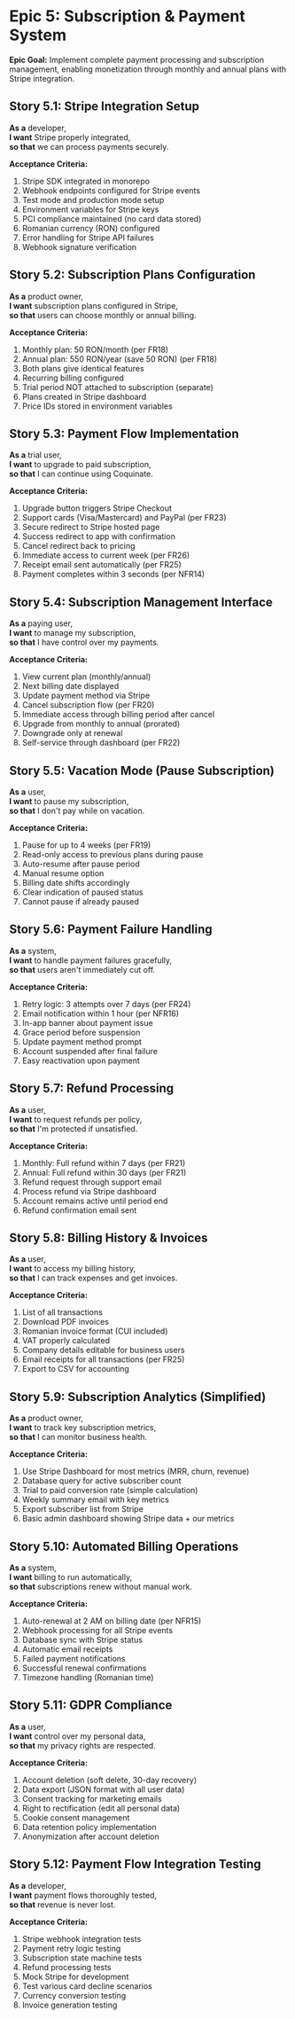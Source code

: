 # Epic 5: Subscription & Payment System

**Epic Goal:** Implement complete payment processing and subscription management, enabling monetization through monthly and annual plans with Stripe integration.

## Story 5.1: Stripe Integration Setup

**As a** developer,  
**I want** Stripe properly integrated,  
**so that** we can process payments securely.

**Acceptance Criteria:**

1. Stripe SDK integrated in monorepo
2. Webhook endpoints configured for Stripe events
3. Test mode and production mode setup
4. Environment variables for Stripe keys
5. PCI compliance maintained (no card data stored)
6. Romanian currency (RON) configured
7. Error handling for Stripe API failures
8. Webhook signature verification

## Story 5.2: Subscription Plans Configuration

**As a** product owner,  
**I want** subscription plans configured in Stripe,  
**so that** users can choose monthly or annual billing.

**Acceptance Criteria:**

1. Monthly plan: 50 RON/month (per FR18)
2. Annual plan: 550 RON/year (save 50 RON) (per FR18)
3. Both plans give identical features
4. Recurring billing configured
5. Trial period NOT attached to subscription (separate)
6. Plans created in Stripe dashboard
7. Price IDs stored in environment variables

## Story 5.3: Payment Flow Implementation

**As a** trial user,  
**I want** to upgrade to paid subscription,  
**so that** I can continue using Coquinate.

**Acceptance Criteria:**

1. Upgrade button triggers Stripe Checkout
2. Support cards (Visa/Mastercard) and PayPal (per FR23)
3. Secure redirect to Stripe hosted page
4. Success redirect to app with confirmation
5. Cancel redirect back to pricing
6. Immediate access to current week (per FR26)
7. Receipt email sent automatically (per FR25)
8. Payment completes within 3 seconds (per NFR14)

## Story 5.4: Subscription Management Interface

**As a** paying user,  
**I want** to manage my subscription,  
**so that** I have control over my payments.

**Acceptance Criteria:**

1. View current plan (monthly/annual)
2. Next billing date displayed
3. Update payment method via Stripe
4. Cancel subscription flow (per FR20)
5. Immediate access through billing period after cancel
6. Upgrade from monthly to annual (prorated)
7. Downgrade only at renewal
8. Self-service through dashboard (per FR22)

## Story 5.5: Vacation Mode (Pause Subscription)

**As a** user,  
**I want** to pause my subscription,  
**so that** I don't pay while on vacation.

**Acceptance Criteria:**

1. Pause for up to 4 weeks (per FR19)
2. Read-only access to previous plans during pause
3. Auto-resume after pause period
4. Manual resume option
5. Billing date shifts accordingly
6. Clear indication of paused status
7. Cannot pause if already paused

## Story 5.6: Payment Failure Handling

**As a** system,  
**I want** to handle payment failures gracefully,  
**so that** users aren't immediately cut off.

**Acceptance Criteria:**

1. Retry logic: 3 attempts over 7 days (per FR24)
2. Email notification within 1 hour (per NFR16)
3. In-app banner about payment issue
4. Grace period before suspension
5. Update payment method prompt
6. Account suspended after final failure
7. Easy reactivation upon payment

## Story 5.7: Refund Processing

**As a** user,  
**I want** to request refunds per policy,  
**so that** I'm protected if unsatisfied.

**Acceptance Criteria:**

1. Monthly: Full refund within 7 days (per FR21)
2. Annual: Full refund within 30 days (per FR21)
3. Refund request through support email
4. Process refund via Stripe dashboard
5. Account remains active until period end
6. Refund confirmation email sent

## Story 5.8: Billing History & Invoices

**As a** user,  
**I want** to access my billing history,  
**so that** I can track expenses and get invoices.

**Acceptance Criteria:**

1. List of all transactions
2. Download PDF invoices
3. Romanian invoice format (CUI included)
4. VAT properly calculated
5. Company details editable for business users
6. Email receipts for all transactions (per FR25)
7. Export to CSV for accounting

## Story 5.9: Subscription Analytics (Simplified)

**As a** product owner,  
**I want** to track key subscription metrics,  
**so that** I can monitor business health.

**Acceptance Criteria:**

1. Use Stripe Dashboard for most metrics (MRR, churn, revenue)
2. Database query for active subscriber count
3. Trial to paid conversion rate (simple calculation)
4. Weekly summary email with key metrics
5. Export subscriber list from Stripe
6. Basic admin dashboard showing Stripe data + our metrics

## Story 5.10: Automated Billing Operations

**As a** system,  
**I want** billing to run automatically,  
**so that** subscriptions renew without manual work.

**Acceptance Criteria:**

1. Auto-renewal at 2 AM on billing date (per NFR15)
2. Webhook processing for all Stripe events
3. Database sync with Stripe status
4. Automatic email receipts
5. Failed payment notifications
6. Successful renewal confirmations
7. Timezone handling (Romanian time)

## Story 5.11: GDPR Compliance

**As a** user,  
**I want** control over my personal data,  
**so that** my privacy rights are respected.

**Acceptance Criteria:**

1. Account deletion (soft delete, 30-day recovery)
2. Data export (JSON format with all user data)
3. Consent tracking for marketing emails
4. Right to rectification (edit all personal data)
5. Cookie consent management
6. Data retention policy implementation
7. Anonymization after account deletion

## Story 5.12: Payment Flow Integration Testing

**As a** developer,  
**I want** payment flows thoroughly tested,  
**so that** revenue is never lost.

**Acceptance Criteria:**

1. Stripe webhook integration tests
2. Payment retry logic testing
3. Subscription state machine tests
4. Refund processing tests
5. Mock Stripe for development
6. Test various card decline scenarios
7. Currency conversion testing
8. Invoice generation testing
